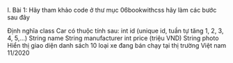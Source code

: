 I. Bài 1: Hãy tham khảo code ở thư mục 06bookwithcss hãy làm các bước sau đây

Định nghĩa class Car có thuộc tính sau:
int id (unique id, tuần tự tăng 1, 2, 3, 4, 5,...)
String name
String manufacturer
int price (triệu VND)
String photo
Hiển thị giao diện danh sách 10 loại xe đang bán chạy tại thị trường Việt nam 11/2020
